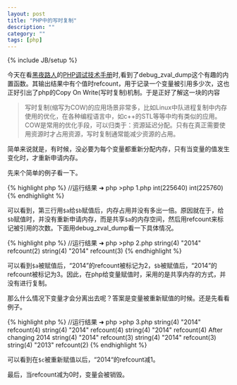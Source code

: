 ```yaml
---
layout: post
title: "PHP中的写时复制"
description: ""
category: ""
tags: [php]
---
```

{% include JB/setup %}

今天在看[黑夜路人](http://blog.csdn.net/heiyeshuwu)的[PHP调试技术手册](http://vdisk.weibo.com/s/9Q0zX)时,看到了debug_zval_dump这个有趣的内置函数。其输出结果中有个值时refcount，用于记录一个变量被引用多少次，这也正好引出了php的Copy On Write(写时复制)机制。于是正好了解这一块的内容


> 写时复制(缩写为COW)的应用场景非常多，比如Linux中队进程复制中内存使用的优化，在各种编程语言中，如c++的STL等等中均有类似的应用。COW是常用的优化手段，可以归类于：资源延迟分配。只有在真正需要使用资源时才占用资源，写时复制通常能减少资源的占用。

简单来说就是，有时候，没必要为每个变量都重新分配内存，只有当变量的值发生变化时，才重新申请内存。

先来个简单的例子看一下。

{% highlight php %}
	<?php
	   $a = "2014";
	   var_dump(memory_get_usage());
	   $b = $a;
	   var_dump(memory_get_usage());
	?>
	//运行结果
	➜  php  >php 1.php
	int(225640)
	int(225760)
{% endhighlight %}	

可以看到，第三行用`$a`给`$b`赋值后，内存占用并没有多出一倍。原因就在于，给`$b`赋值时，并没有重新申请内存，而是共享`$a`的内存空间，然后用refcount来标记被引用的次数。下面用debug_zval_dump看一下具体情况。

{% highlight php %}
	<?php
		$a = "2014";
		debug_zval_dump($a);
		$b = $a;
		debug_zval_dump($a);
	?>
	//运行结果
	➜  php  >php 2.php
	string(4) "2014" refcount(2)
	string(4) "2014" refcount(3)
{% endhighlight %}	

可以看到`$a`被赋值后，“2014”的refcount被标记为2，`$b`被赋值后，“2014”的refcount被标记为3。因此，在php给变量赋值时，采用的是共享内存的方式，并没有进行复制。

那么什么情况下变量才会分离出去呢？答案是变量被重新赋值的时候。还是先看看例子。

{% highlight php %}
	<?php
		$a = "2014";
		$b = $a;
		$c = $b;
		debug_zval_dump($a);
		debug_zval_dump($b);
		debug_zval_dump($c);
		echo "After changing $b\n";
		$c = "2013";
		debug_zval_dump($a);
		debug_zval_dump($b);
		debug_zval_dump($c);
	?>
	//运行结果
	➜  php  >php 3.php
	string(4) "2014" refcount(4)
	string(4) "2014" refcount(4)
	string(4) "2014" refcount(4)
	After changing 2014
	string(4) "2014" refcount(3)
	string(4) "2014" refcount(3)
	string(4) "2013" refcount(2)
{% endhighlight %}	

可以看到在`$c`被重新赋值以后，“2014“的refcount减1。

最后，当refcount减为0时，变量会被销毁。